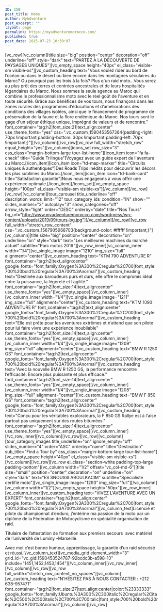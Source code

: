 ```yaml
---
ID: 150
post_title: Home
author: MyAdventure
post_excerpt: ""
layout: page
permalink: https://myadventuremorocco.com/
published: true
post_date: 2015-07-23 10:30:07
---
```

[vc_row][vc_column][title size="big" position="center" decoration="off" underline="off" style="dark" text="PARTEZ À LA DÉCOUVERTE DE PAYSAGES UNIQUES"][vc_empty_space height="40px" el_class="visible-sm visible-xs"][vc_custom_heading text="Vous voulez rider au bord de l’océan ou dans le désert ou bien encore dans les montagnes séculaires du Maroc? Ou pourquoi pas les trois à la fois?
Plus q'un raid moto...Vous serez au plus prêt des terres et contrées ancestrales et de leurs hospitalités légendaires du Maroc.
Nous sommes la seule agence au Maroc qui combine le professionnalisme moto avec le réel goût de l'aventure et en toute sécurité.
Grâce aux bénéfices de vos tours, nous finançons dans les zones rurales des programmes d’éducations et d’améliorations des conditions des villages isolées, ainsi que le financement de programme de préservation de la faune et la flore endémique du Maroc.
Nos tours sont le gage d'un séjour éthique unique, imprégné de valeurs et de rencontre." font_container="tag:h2|font_size:21|text_align:center" use_theme_fonts="yes" css=".vc_custom_1590453567364{padding-right: 70px !important;padding-bottom: 30px !important;padding-left: 70px !important;}"][/vc_column][/vc_row][vc_row full_width="stretch_row" equal_height="yes"][vc_column][icons_set row_size="3" css_class="margin-bottom-large tour-list-home"][icon_item icon="fa fa-check" title="Guide Trilingue"]Voyagez avec un guide expert de l'aventure au Maroc.[/icon_item][icon_item icon="td-map-marker" title="Circuits uniques &amp; authentiques"]Des Roads Trips inédits pour découvrir les décors les plus sublimes du Maroc.[/icon_item][icon_item icon="td-bank-card" title="Satisfaction garantie"]Nous nous engageons à vous offrir une expérience optimale.[/icon_item][/icons_set][vc_empty_space height="100px" el_class="visible-sm visible-xs"][/vc_column][/vc_row][vc_row][vc_column][tour_carousel title_underline="off" description_words_limit="12" tour_category_ids_condition="IN" show="" slides_number="3" autoplay="3" show_categories="off" arrow_style="light" order="DESC" orderby="date" title="Nos Tours" bg_url="http://www.myadventuremorocco.com/wordpress/wp-content/uploads/2019/09/tours-bg.jpg"][/vc_column][/vc_row][vc_row full_width="stretch_row_content" css=".vc_custom_1567905968703{background-color: #ffffff !important;}"][vc_column][title size="big" position="center" decoration="on" underline="on" style="dark" text="Les meilleures machines du marché actuel" subtitle="Parc motos 2019"][vc_row_inner][vc_column_inner width="1/4"][vc_single_image image="1210" img_size="full" alignment="center"][vc_custom_heading text="KTM 790 ADVENTURE R" font_container="tag:h2|text_align:center" google_fonts="font_family:Oxygen%3A300%2Cregular%2C700|font_style:700%20bold%20regular%3A700%3Anormal"][vc_custom_heading text="Destinée aux baroudeurs purs et durs, elle offre le compromis idéal entre la puissance, la légèreté et l’agilité." font_container="tag:h2|font_size:14|text_align:center" use_theme_fonts="yes"][vc_empty_space][/vc_column_inner][vc_column_inner width="1/4"][vc_single_image image="1211" img_size="full" alignment="center"][vc_custom_heading text="KTM 1090 ADVENTURE R" font_container="tag:h2|text_align:center" google_fonts="font_family:Oxygen%3A300%2Cregular%2C700|font_style:700%20bold%20regular%3A700%3Anormal"][vc_custom_heading text="Elle est prête pour les aventures extrêmes et n’attend que son pilote pour lui faire vivre une expérience inoubliable" font_container="tag:h2|font_size:14|text_align:center" use_theme_fonts="yes"][vc_empty_space][/vc_column_inner][vc_column_inner width="1/4"][vc_single_image image="1209" img_size="full" alignment="center"][vc_custom_heading text="BMW R 1250 GS" font_container="tag:h2|text_align:center" google_fonts="font_family:Oxygen%3A300%2Cregular%2C700|font_style:700%20bold%20regular%3A700%3Anormal"][vc_custom_heading text="Avec la nouvelle BMW R 1250 GS, la performance rencontre l’efficacité. Encore plus puissante et plus efficace." font_container="tag:h2|font_size:14|text_align:center" use_theme_fonts="yes"][vc_empty_space][/vc_column_inner][vc_column_inner width="1/4"][vc_single_image image="1208" img_size="full" alignment="center"][vc_custom_heading text="BMW F 850 GS" font_container="tag:h2|text_align:center" google_fonts="font_family:Oxygen%3A300%2Cregular%2C700|font_style:700%20bold%20regular%3A700%3Anormal"][vc_custom_heading text="Conçu pour les véritables explorateurs,
la F 850 GS Rallye est à l'aise partout pas uniquement sur des routes bitumées." font_container="tag:h2|font_size:14|text_align:center" use_theme_fonts="yes"][vc_empty_space][/vc_column_inner][/vc_row_inner][/vc_column][/vc_row][vc_row][vc_column][tour_category_images title_underline="on" ignore_empty="off" slides_number="4" order="ASC" orderby="name" title="Destination" sub_title="Find a Tour by" css_class="margin-bottom-large tour-list-home"][vc_empty_space height="40px" el_class="visible-sm visible-xs"][/vc_column][/vc_row][vc_row el_class="section-white padding-top-large padding-bottom"][vc_column width="1/2" offset="vc_col-md-6"][title size="small" position="center" decoration="on" underline="on" style="dark" text="ES SNOUSSI ABOULKACIM" subtitle="Spécialiste certifié moto"][vc_single_image image="1293" img_size="full"][/vc_column][vc_column width="1/2"][vc_empty_space height="50px"][vc_row_inner][vc_column_inner][vc_custom_heading text="VIVEZ L'AVENTURE AVEC UN EXPERT" font_container="tag:h2|text_align:center" google_fonts="font_family:Oxygen%3A300%2Cregular%2C700|font_style:700%20bold%20regular%3A700%3Anormal"][vc_column_text]Licencié et pilote du championnat d’enduro, j’entérine ma passion de la moto par un diplôme de la Fédération de Motocyclisme en spécialité organisation de raid.

Titulaire de l’attestation de formation aux premiers secours  avec matériel de l’université de Luminy –Marseille.

Avec moi c’est bonne humeur, apprentissage, la garantie d’un raid sécurisé et réussi.[/vc_column_text][vc_media_grid element_width="3" grid_id="vc_gid:1590453524787-92bcdc3b-a598-10" include="1451,1452,1453,1454"][/vc_column_inner][/vc_row_inner][/vc_column][/vc_row][vc_row full_width="stretch_row_content_no_spaces"][vc_column][vc_custom_heading text="N'HÉSITEZ PAS À NOUS CONTACTER : +212 638-957471" font_container="tag:h2|font_size:27|text_align:center|color:%23333333" google_fonts="font_family:Ubuntu%3A300%2C300italic%2Cregular%2Citalic%2C500%2C500italic%2C700%2C700italic|font_style:700%20bold%20regular%3A700%3Anormal"][/vc_column][/vc_row]